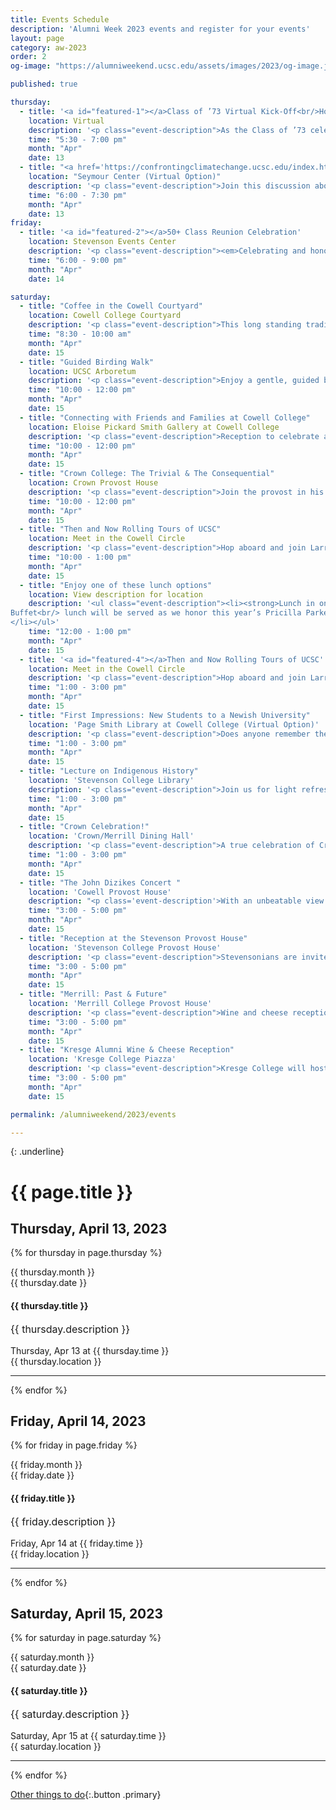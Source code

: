 ```yaml
---
title: Events Schedule
description: 'Alumni Week 2023 events and register for your events'
layout: page
category: aw-2023
order: 2
og-image: "https://alumniweekend.ucsc.edu/assets/images/2023/og-image.jpg"

published: true

thursday: 
  - title: '<a id="featured-1"></a>Class of ’73 Virtual Kick-Off<br/>How We’re Still Changing the World'
    location: Virtual
    description: '<p class="event-description">As the Class of ’73 celebrates its 50th anniversary, classmates will come together to reflect on how they are still changing the world. Hear and share about how the Class of ’73 has been at the forefront of progress over the past 50 years. Come celebrate the transformative impact of fellow classmates and colleagues.</p>'
    time: "5:30 - 7:00 pm"
    month: "Apr"
    date: 13
  - title: "<a href='https://confrontingclimatechange.ucsc.edu/index.html'>Confronting Climate Change Conference</a><br/>Heat! Climate Change and Human Health"
    location: "Seymour Center (Virtual Option)"
    description: '<p class="event-description">Join this discussion about the health effects of climate change. Presenters will discuss the social and economic transformations that will be required in order to address the health impacts of climate change. Together we will think about how climate change might inspire us to work towards a more livable future.</p><p class="event-description">You will hear from <a href="https://confrontingclimatechange.ucsc.edu/program/speakers.html">esteemed panel speakers</a>: Julie Livingston, New York University; Matthew Huber, Purdue University; and Bharat Venkat, UC Los Angeles. The event will be moderated by Andrew Mathews, UC Santa Cruz.</p>'
    time: "6:00 - 7:30 pm"
    month: "Apr"
    date: 13
friday: 
  - title: '<a id="featured-2"></a>50+ Class Reunion Celebration'
    location: Stevenson Events Center
    description: '<p class="event-description"><em>Celebrating and honoring our Golden Slug alumni from the classes of 1965-1973.</em></p><p class="event-description">This is the weekend’s main event where alumni from graduating classes 1965 to 1973 will gather together to celebrate their milestone reunion. Alumni will be presented with the distinct recognition for their part in the history of UC Santa Cruz.</p><p class="event-description">The evening will bring us together to remember our history, celebrate what we have done, and enjoy who we are today. Chancellor Larive will recognize UCSC’s Golden Slug Alumni for their historical contributions to the university’s foundation, for the path they helped forge for more than 140,000 students, and for their contributions to the university and the world.</p><p class="event-description">Come enjoy each other’s company, hors d’oeuvres, beverages, wine, beer, music, great conversations, photos from your student days on campus, and a moment to remember classmates.</p><p class="event-description">Join this special event as we celebrate you and your part in the first decade of UCSC.</p>'
    time: "6:00 - 9:00 pm"
    month: "Apr"
    date: 14

saturday:
  - title: "Coffee in the Cowell Courtyard"
    location: Cowell College Courtyard
    description: '<p class="event-description">This long standing tradition of enjoying coffee in the Cowell Courtyard to start the day with friends and a spectacular view continues. Join this informal gathering of alumni with coffee and Ferrell’s Donuts.</p>'
    time: "8:30 - 10:00 am"
    month: "Apr"
    date: 15
  - title: "Guided Birding Walk"
    location: UCSC Arboretum
    description: '<p class="event-description">Enjoy a gentle, guided birding walk for alumni and students with Stevenson Provost Matt O’Hara on a gentle, guided birding walk at the UCSC Arboretum. A UCSC Naturalist will lead the walk. Come to connect and reconnect as you enjoy the beauty of our campus.and UCSC Naturalist.</p>'
    time: "10:00 - 12:00 pm"
    month: "Apr"
    date: 15
  - title: "Connecting with Friends and Families at Cowell College"
    location: Eloise Pickard Smith Gallery at Cowell College
    description: '<p class="event-description">Reception to celebrate alumni, students and Cowell affiliated families while honoring the opening of the spring exhibit with Robert Chiarito (Cowell ’70) and Richard Deutch (Cowell ’76).</p>'
    time: "10:00 - 12:00 pm"
    month: "Apr"
    date: 15
  - title: "Crown College: The Trivial & The Consequential"
    location: Crown Provost House
    description: '<p class="event-description">Join the provost in his home for breakfast and an entertaining morning of memories. Crown lecturer and radio host, Tim Fitzmaurice, will lead attendees on an interactive trip down memory lane. He will offer alumni the opportunity to have their memories and thoughts of Crown College recorded for presentation on his local radio show. A continental breakfast will be served. </p>'
    time: "10:00 - 12:00 pm"
    month: "Apr"
    date: 15
  - title: "Then and Now Rolling Tours of UCSC"
    location: Meet in the Cowell Circle 
    description: '<p class="event-description">Hop aboard and join Larry Pageler (Crown, ’77) on a driving tour of campus to learn campus history, explore what is new and reminisce about our time as students. After graduation, Larry worked on campus from 1983-2019 and became the Director of Transportation and Parking Services in 1990. He has been deeply involved in the last three Long Range Development Plans and well versed in campus history.</p>'
    time: "10:00 - 1:00 pm"
    month: "Apr"
    date: 15
  - title: "Enjoy one of these lunch options"
    location: View description for location
    description: '<ul class="event-description"><li><strong>Lunch in one of the dining halls (included with your registration fee):</strong><ul><li>Cowell/Stevenson Dining Hall</li><li>Porter/Kresge Dining Hall</li><li>College 9/John R. Lewis Dining Hall</li></ul></li><li><strong>Food Trucks</strong> at the Athletics and Recreation Center (formerly OPERS) are available. Attendees are responsible for this additional cost. </li><li><strong>Iveta Cafe</strong>, a coffee and sandwich shop is located in Quarry Plaza. Attendees are responsible for this additional cost. </li><li><strong>Crown Parker Luncheon</strong><p>Crown/Merrill Dining Hall 
Buffet<br/> lunch will be served as we honor this year’s Pricilla Parker Scholarship Awardees. Through the love and dedication of her friends, The Pricilla Parker Scholarship was established and continues to be offered in memory of Crown Pioneer student, Pricilla Parker, who passed away in her freshman year.</p>
</li></ul>'
    time: "12:00 - 1:00 pm"
    month: "Apr"
    date: 15 
  - title: '<a id="featured-4"></a>Then and Now Rolling Tours of UCSC'
    location: Meet in the Cowell Circle
    description: '<p class="event-description">Hop aboard and join Larry Pageler (Crown, ’77) on a driving tour of campus to learn campus history, explore what is new and reminisce about our time as students. After graduation, Larry worked on campus from 1983-2019 and became the Director of Transportation and Parking Services in 1990. He has been deeply involved in the last three Long Range Development Plans and well versed in campus history.</p>'
    time: "1:00 - 3:00 pm"
    month: "Apr"
    date: 15
  - title: "First Impressions: New Students to a Newish University"
    location: 'Page Smith Library at Cowell College (Virtual Option)'
    description: '<p class="event-description">Does anyone remember the ping pong table and coffee pot in the Cowell Coffee shop? Alumni will discuss their first impressions of UCSC and Santa Cruz. Join us for conversations and reminiscing about our time as students and how UCSC impacted our lives. Reconnect with each other while soaking in a place we once called home. <em>Libations will be provided.</em></p>'
    time: "1:00 - 3:00 pm"
    month: "Apr"
    date: 15
  - title: "Lecture on Indigenous History"
    location: 'Stevenson College Library'
    description: '<p class="event-description">Join us for light refreshments and a lecture with Professor Martin Martinez. He will speak about local Indigenous History. Professor Martinez’s work focuses on Indigenous histories, politics, and stories from 19th Century California emphasizing Indigenous politics of survival and perseverance by centering stories on Indigenous peoples.</p>'
    time: "1:00 - 3:00 pm"
    month: "Apr"
    date: 15
  - title: "Crown Celebration!"
    location: 'Crown/Merrill Dining Hall'
    description: '<p class="event-description">A true celebration of Crown College past and present! Current Crown students will be presenting: a performance of the play RUR, reading of the winning Crown SciFi Writing Contest stories, showing of winning CRWN01 videos, and more. Extensive opportunities for interaction and Q&A.</p>'
    time: "1:00 - 3:00 pm"
    month: "Apr"
    date: 15
  - title: "The John Dizikes Concert "
    location: 'Cowell Provost House'
    description: "<p class='event-description'>With an unbeatable view of the Monterey Bay, come join us at the Cowell Provost House for music, conversation, and libations. We will be closing out a day full of reaffirming past friendships and forging new ones while indulging in one of John Dizike's passions; music.</p>"
    time: "3:00 - 5:00 pm"
    month: "Apr"
    date: 15
  - title: "Reception at the Stevenson Provost House"
    location: 'Stevenson College Provost House'
    description: '<p class="event-description">Stevensonians are invited to come by, check out the Provost House, and say hi to Provost Matt O’Hara. We will honor our alumni celebrating their 50th plus reunion milestone providing an opportunity for alumni to reconnect and reminisce about the impact UCSC had on their lives. Please join us for good conversation and afternoon refreshments.</p>'
    time: "3:00 - 5:00 pm"
    month: "Apr"
    date: 15
  - title: "Merrill: Past & Future"
    location: 'Merrill College Provost House'
    description: '<p class="event-description">Wine and cheese reception. Curating Merrill’s recent history. Unveiling the new Provost. Showcasing recent student work.</p>'
    time: "3:00 - 5:00 pm"
    month: "Apr"
    date: 15
  - title: "Kresge Alumni Wine & Cheese Reception"
    location: 'Kresge College Piazza'
    description: '<p class="event-description">Kresge College will host a wine and cheese reception for alumni to share their memories and wisdom with the Kresge community as we build a vibrant future for the college!</p>'
    time: "3:00 - 5:00 pm"
    month: "Apr"
    date: 15

permalink: /alumniweekend/2023/events

---
```

{: .underline}
# {{ page.title }}

## **Thursday, April 13, 2023**

{% for thursday in page.thursday %}
<div class="events-card">
  <div class="events-card-content">
    <div class="date">
        <div class="month">{{ thursday.month }}</div>
        <div class="day">{{ thursday.date }}</div>
    </div>
    <div class="inner">
      <div class="card-content">
          <a id="featured-1"></a><h4 class="header">{{ thursday.title }}</h4>
          <p class="event-description">{{ thursday.description }}</p>
          <div class="tags">
              <span class="topics-title">
                  <div class="time">
                      <i class="fa fa-clock-o turquiose-text"></i> Thursday, Apr 13 at {{ thursday.time }}
                  </div>
                  <div class="location">
                      <i class="fa fa-map-marker turquiose-text"></i> {{ thursday.location }}
                  </div>
              </span>
          </div>
      </div>
    </div>   
  </div>
</div>

<hr>
{% endfor %}



## **Friday, April 14, 2023**

{% for friday in page.friday %}
<div class="events-card">
  <div class="events-card-content">
    <div class="date">
        <div class="month">{{ friday.month }}</div>
        <div class="day">{{ friday.date }}</div>
    </div>
    <div class="inner">
      <div class="card-content">
          <a id="featured-1"></a><h4 class="header">{{ friday.title }}</h4>
          <p class="event-description">{{ friday.description }}</p>
          <div class="tags">
              <span class="topics-title">
                  <div class="time">
                      <i class="fa fa-clock-o turquiose-text"></i> Friday, Apr 14 at {{ friday.time }}
                  </div>
                  <div class="location">
                      <i class="fa fa-map-marker turquiose-text"></i> {{ friday.location }}
                  </div>
              </span>
          </div>
      </div>
    </div>   
  </div>
</div>

<hr>
{% endfor %}

<a id="featured-3"></a>

## **Saturday, April 15, 2023**

{% for saturday in page.saturday %}
<div class="events-card">
  <div class="events-card-content">
    <div class="date">
        <div class="month">{{ saturday.month }}</div>
        <div class="day">{{ saturday.date }}</div>
    </div>
    <div class="inner">
      <div class="card-content">
          <a id="featured-1"></a><h4 class="header">{{ saturday.title }}</h4>
          <p class="event-description">{{ saturday.description }}</p>
          <div class="tags">
              <span class="topics-title">
                  <div class="time">
                      <i class="fa fa-clock-o turquiose-text"></i> Saturday, Apr 15 at {{ saturday.time }}
                  </div>
                  <div class="location">
                      <i class="fa fa-map-marker turquiose-text"></i> {{ saturday.location }}
                  </div>
              </span>
          </div>
      </div>
    </div>   
  </div>
</div>

<hr>
{% endfor %}

[Other things to do](/alumniweekend/2023/other-things){:.button .primary}

<style>
  .event-description {
    font-size: 16px;
  }
</style>
